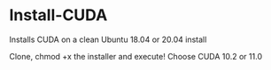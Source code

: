 # Install-CUDA
Installs CUDA on a clean Ubuntu 18.04 or 20.04 install

Clone, chmod +x the installer and execute!
Choose CUDA 10.2 or 11.0
